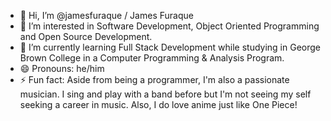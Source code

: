 - 👋 Hi, I’m @jamesfuraque /  James Furaque
- 👀 I’m interested in Software Development, Object Oriented Programming and Open Source Development.
- 🌱 I’m currently learning Full Stack Development while studying in George Brown College in a Computer Programming & Analysis Program.
- 😄 Pronouns: he/him
- ⚡ Fun fact: Aside from being a programmer, I'm also a passionate musician. I sing and play with a band before but I'm not seeing my self seeking a career in music.
      Also, I do love anime just like One Piece!

<!---
jamesfuraque/jamesfuraque is a ✨ special ✨ repository because its `README.md` (this file) appears on your GitHub profile.
You can click the Preview link to take a look at your changes.
--->
